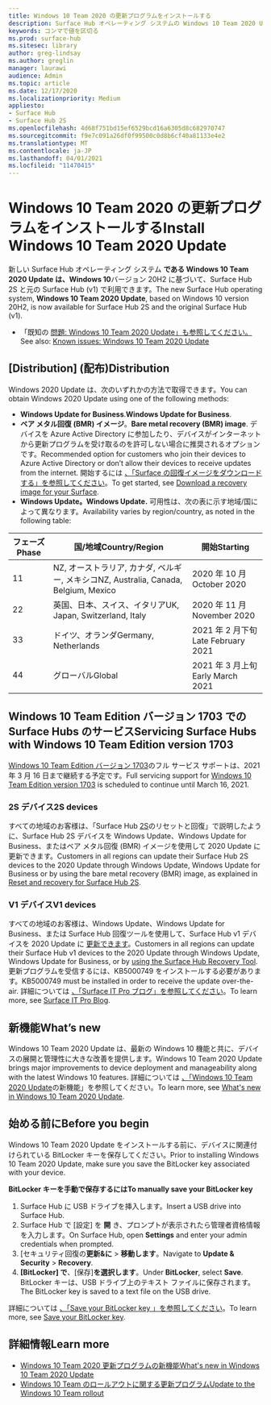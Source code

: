 ```yaml
---
title: Windows 10 Team 2020 の更新プログラムをインストールする
description: Surface Hub オペレーティング システムの Windows 10 Team 2020 Update の最新の更新プログラムを取得します。
keywords: コンマで値を区切る
ms.prod: surface-hub
ms.sitesec: library
author: greg-lindsay
ms.author: greglin
manager: laurawi
audience: Admin
ms.topic: article
ms.date: 12/17/2020
ms.localizationpriority: Medium
appliesto:
- Surface Hub
- Surface Hub 2S
ms.openlocfilehash: 4d68f751bd15ef6529bcd16a6305d8c682970747
ms.sourcegitcommit: f9e7c091a26df0f99500c0d8b6cf40a81133e4e2
ms.translationtype: MT
ms.contentlocale: ja-JP
ms.lasthandoff: 04/01/2021
ms.locfileid: "11470415"
---
```

# <a name="install-windows-10-team-2020-update"></a><span data-ttu-id="e79b3-104">Windows 10 Team 2020 の更新プログラムをインストールする</span><span class="sxs-lookup"><span data-stu-id="e79b3-104">Install Windows 10 Team 2020 Update</span></span> 

<span data-ttu-id="e79b3-105">新しい Surface Hub オペレーティング システム **である Windows 10 Team 2020 Update は、Windows 10**バージョン 20H2 に基づいて、Surface Hub 2S と元の Surface Hub (v1) で利用できます。</span><span class="sxs-lookup"><span data-stu-id="e79b3-105">The new Surface Hub operating system, **Windows 10 Team 2020 Update**, based on Windows 10 version 20H2, is now available for Surface Hub 2S and the original Surface Hub (v1).</span></span> 

- <span data-ttu-id="e79b3-106">「既知の [問題: Windows 10 Team 2020 Update」も参照してください。](surface-hub-2020-team-update-known-issues.md)</span><span class="sxs-lookup"><span data-stu-id="e79b3-106">See also: [Known issues: Windows 10 Team 2020 Update](surface-hub-2020-team-update-known-issues.md)</span></span>

## <a name="distribution"></a><span data-ttu-id="e79b3-107">[Distribution] (配布)</span><span class="sxs-lookup"><span data-stu-id="e79b3-107">Distribution</span></span>

<span data-ttu-id="e79b3-108">Windows 2020 Update は、次のいずれかの方法で取得できます。</span><span class="sxs-lookup"><span data-stu-id="e79b3-108">You can obtain Windows 2020 Update using one of the following methods:</span></span>

- <span data-ttu-id="e79b3-109">**Windows Update for Business**.</span><span class="sxs-lookup"><span data-stu-id="e79b3-109">**Windows Update for Business**.</span></span>
- <span data-ttu-id="e79b3-110">**ベア メタル回復 (BMR) イメージ**。</span><span class="sxs-lookup"><span data-stu-id="e79b3-110">**Bare metal recovery (BMR) image**.</span></span> <span data-ttu-id="e79b3-111">デバイスを Azure Active Directory に参加したり、デバイスがインターネットから更新プログラムを受け取るのを許可しない場合に推奨されるオプションです。</span><span class="sxs-lookup"><span data-stu-id="e79b3-111">Recommended option for customers who join their devices to Azure Active Directory or don’t allow their devices to receive updates from the internet.</span></span> <span data-ttu-id="e79b3-112">開始するには [、「Surface の回復イメージをダウンロードする」を参照してください](https://support.microsoft.com/surfacerecoveryimage)。</span><span class="sxs-lookup"><span data-stu-id="e79b3-112">To get started, see [Download a recovery image for your Surface](https://support.microsoft.com/surfacerecoveryimage).</span></span>
- **<span data-ttu-id="e79b3-113">Windows Update。</span><span class="sxs-lookup"><span data-stu-id="e79b3-113">Windows Update.</span></span>** <span data-ttu-id="e79b3-114">可用性は、次の表に示す地域/国によって異なります。</span><span class="sxs-lookup"><span data-stu-id="e79b3-114">Availability varies by region/country, as noted in the following table:</span></span>

| <span data-ttu-id="e79b3-115">フェーズ</span><span class="sxs-lookup"><span data-stu-id="e79b3-115">Phase</span></span> | <span data-ttu-id="e79b3-116">国/地域</span><span class="sxs-lookup"><span data-stu-id="e79b3-116">Country/Region</span></span>                         | <span data-ttu-id="e79b3-117">開始</span><span class="sxs-lookup"><span data-stu-id="e79b3-117">Starting</span></span>          |
| ----- | -------------------------------------- | ----------------- |
| <span data-ttu-id="e79b3-118">1</span><span class="sxs-lookup"><span data-stu-id="e79b3-118">1</span></span>     | <span data-ttu-id="e79b3-119">NZ, オーストラリア, カナダ, ベルギー, メキシコ</span><span class="sxs-lookup"><span data-stu-id="e79b3-119">NZ, Australia, Canada, Belgium, Mexico</span></span> | <span data-ttu-id="e79b3-120">2020 年 10 月</span><span class="sxs-lookup"><span data-stu-id="e79b3-120">October 2020</span></span>  |
| <span data-ttu-id="e79b3-121">2</span><span class="sxs-lookup"><span data-stu-id="e79b3-121">2</span></span>     | <span data-ttu-id="e79b3-122">英国、日本、スイス、イタリア</span><span class="sxs-lookup"><span data-stu-id="e79b3-122">UK, Japan, Switzerland, Italy</span></span>          | <span data-ttu-id="e79b3-123">2020 年 11 月</span><span class="sxs-lookup"><span data-stu-id="e79b3-123">November 2020</span></span> |
| <span data-ttu-id="e79b3-124">3</span><span class="sxs-lookup"><span data-stu-id="e79b3-124">3</span></span>     | <span data-ttu-id="e79b3-125">ドイツ、オランダ</span><span class="sxs-lookup"><span data-stu-id="e79b3-125">Germany, Netherlands</span></span>                   | <span data-ttu-id="e79b3-126">2021 年 2 月下旬</span><span class="sxs-lookup"><span data-stu-id="e79b3-126">Late February 2021</span></span> |
| <span data-ttu-id="e79b3-127">4</span><span class="sxs-lookup"><span data-stu-id="e79b3-127">4</span></span>     | <span data-ttu-id="e79b3-128">グローバル</span><span class="sxs-lookup"><span data-stu-id="e79b3-128">Global</span></span>                                 | <span data-ttu-id="e79b3-129">2021 年 3 月上旬</span><span class="sxs-lookup"><span data-stu-id="e79b3-129">Early March 2021</span></span> |

## <a name="servicing-surface-hubs-with-windows-10-team-edition-version-1703"></a><span data-ttu-id="e79b3-130">Windows 10 Team Edition バージョン 1703 での Surface Hubs のサービス</span><span class="sxs-lookup"><span data-stu-id="e79b3-130">Servicing Surface Hubs with Windows 10 Team Edition version 1703</span></span> 

<span data-ttu-id="e79b3-131">[Windows 10 Team Edition バージョン 1703](https://support.microsoft.com/topic/november-12-2019-kb4525245-os-build-15063-2172-dfc81b85-11a6-54ef-4370-11408193419f)のフル サービス サポートは、2021 年 3 月 16 日まで継続する予定です。</span><span class="sxs-lookup"><span data-stu-id="e79b3-131">Full servicing support for [Windows 10 Team Edition version 1703](https://support.microsoft.com/topic/november-12-2019-kb4525245-os-build-15063-2172-dfc81b85-11a6-54ef-4370-11408193419f) is scheduled to continue until March 16, 2021.</span></span>

### <a name="2s-devices"></a><span data-ttu-id="e79b3-132">2S デバイス</span><span class="sxs-lookup"><span data-stu-id="e79b3-132">2S devices</span></span> 

<span data-ttu-id="e79b3-133">すべての地域のお客様は、「Surface Hub [2S](surface-hub-2s-recover-reset.md)のリセットと回復」で説明したように、Surface Hub 2S デバイスを Windows Update、Windows Update for Business、またはベア メタル回復 (BMR) イメージを使用して 2020 Update に更新できます。</span><span class="sxs-lookup"><span data-stu-id="e79b3-133">Customers in all regions can update their Surface Hub 2S devices to the 2020 Update through Windows Update, Windows Update for Business or by using the bare metal recovery (BMR) image, as explained in [Reset and recovery for Surface Hub 2S](surface-hub-2s-recover-reset.md).</span></span>

### <a name="v1-devices"></a><span data-ttu-id="e79b3-134">V1 デバイス</span><span class="sxs-lookup"><span data-stu-id="e79b3-134">V1 devices</span></span> 

<span data-ttu-id="e79b3-135">すべての地域のお客様は、Windows Update、Windows Update for Business、または Surface Hub 回復ツールを使用して、Surface Hub v1 デバイスを 2020 Update に [更新できます](surface-hub-recovery-tool.md)。</span><span class="sxs-lookup"><span data-stu-id="e79b3-135">Customers in all regions can update their Surface Hub v1 devices to the 2020 Update through Windows Update, Windows Update for Business, or by [using the Surface Hub Recovery Tool](surface-hub-recovery-tool.md).</span></span> <span data-ttu-id="e79b3-136">更新プログラムを受信するには、KB5000749 をインストールする必要があります。</span><span class="sxs-lookup"><span data-stu-id="e79b3-136">KB5000749 must be installed in order to receive the update over-the-air.</span></span> <span data-ttu-id="e79b3-137">詳細については [、「Surface IT Pro ブログ」を参照してください](https://techcommunity.microsoft.com/t5/surface-it-pro-blog/surface-hub-windows-10-team-2020-update-hub-v1-status/ba-p/2118371)。</span><span class="sxs-lookup"><span data-stu-id="e79b3-137">To learn more, see [Surface IT Pro Blog](https://techcommunity.microsoft.com/t5/surface-it-pro-blog/surface-hub-windows-10-team-2020-update-hub-v1-status/ba-p/2118371).</span></span>
 
## <a name="whats-new"></a><span data-ttu-id="e79b3-138">新機能</span><span class="sxs-lookup"><span data-stu-id="e79b3-138">What’s new</span></span>

<span data-ttu-id="e79b3-139">Windows 10 Team 2020 Update は、最新の Windows 10 機能と共に、デバイスの展開と管理性に大きな改善を提供します。</span><span class="sxs-lookup"><span data-stu-id="e79b3-139">Windows 10 Team 2020 Update brings major improvements to device deployment and manageability along with the latest Windows 10 features.</span></span> <span data-ttu-id="e79b3-140">詳細については [、「Windows 10 Team 2020 Update](surface-hub-2020-update-whats-new.md)の新機能」を参照してください。</span><span class="sxs-lookup"><span data-stu-id="e79b3-140">To learn more, see [What's new in Windows 10 Team 2020 Update](surface-hub-2020-update-whats-new.md).</span></span>
 
## <a name="before-you-begin"></a><span data-ttu-id="e79b3-141">始める前に</span><span class="sxs-lookup"><span data-stu-id="e79b3-141">Before you begin</span></span>

<span data-ttu-id="e79b3-142">Windows 10 Team 2020 Update をインストールする前に、デバイスに関連付けられている BitLocker キーを保存してください。</span><span class="sxs-lookup"><span data-stu-id="e79b3-142">Prior to installing Windows 10 Team 2020 Update, make sure you save the BitLocker key associated with your device.</span></span> 

**<span data-ttu-id="e79b3-143">BitLocker キーを手動で保存するには</span><span class="sxs-lookup"><span data-stu-id="e79b3-143">To manually save your BitLocker key</span></span>**

1. <span data-ttu-id="e79b3-144">Surface Hub に USB ドライブを挿入します。</span><span class="sxs-lookup"><span data-stu-id="e79b3-144">Insert a USB drive into Surface Hub.</span></span>
2. <span data-ttu-id="e79b3-145">Surface Hub で [設定] を **開** き、プロンプトが表示されたら管理者資格情報を入力します。</span><span class="sxs-lookup"><span data-stu-id="e79b3-145">On Surface Hub, open **Settings** and enter your admin credentials when prompted.</span></span>
3. <span data-ttu-id="e79b3-146">[セキュリティ回復の**更新&に**  >  **移動します**。</span><span class="sxs-lookup"><span data-stu-id="e79b3-146">Navigate to **Update & Security** > **Recovery**.</span></span>
4. <span data-ttu-id="e79b3-147">**[BitLocker] で**、[保存]**を選択します**。</span><span class="sxs-lookup"><span data-stu-id="e79b3-147">Under **BitLocker**, select **Save**.</span></span> <span data-ttu-id="e79b3-148">BitLocker キーは、USB ドライブ上のテキスト ファイルに保存されます。</span><span class="sxs-lookup"><span data-stu-id="e79b3-148">The BitLocker key is saved to a text file on the USB drive.</span></span>

<span data-ttu-id="e79b3-149">詳細については [、「Save your BitLocker key 」を参照してください](save-bitlocker-key-surface-hub.md)。</span><span class="sxs-lookup"><span data-stu-id="e79b3-149">To learn more, see [Save your BitLocker key](save-bitlocker-key-surface-hub.md).</span></span>

## <a name="learn-more"></a><span data-ttu-id="e79b3-150">詳細情報</span><span class="sxs-lookup"><span data-stu-id="e79b3-150">Learn more</span></span>

- [<span data-ttu-id="e79b3-151">Windows 10 Team 2020 更新プログラムの新機能</span><span class="sxs-lookup"><span data-stu-id="e79b3-151">What's new in Windows 10 Team 2020 Update</span></span>](surface-hub-2020-update-whats-new.md)
- [<span data-ttu-id="e79b3-152">Windows 10 Team のロールアウトに関する更新プログラム</span><span class="sxs-lookup"><span data-stu-id="e79b3-152">Update to the Windows 10 Team rollout</span></span>](https://techcommunity.microsoft.com/t5/surface-it-pro-blog/surface-hub-windows-10-team-2020-update-february-status/ba-p/2118369)
